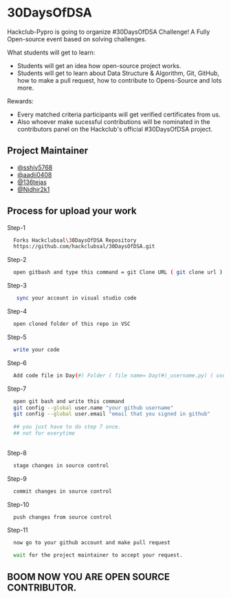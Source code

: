 # 30DaysOfDSA

Hackclub-Pypro is going to organize #30DaysOfDSA Challenge! A Fully Open-source event based on solving challenges.

What students will get to learn:
- Students will get an idea how open-source project works.
- Students will get to learn about Data Structure & Algorithm, Git, GitHub, how to make a pull request, how to contribute to Opens-Source and lots more.

Rewards:
- Every  matched criteria participants will get verified certificates from us.
- Also whoever make sucessful contributions will be nominated in the contributors panel on the Hackclub's official #30DaysOfDSA project.


## Project Maintainer

- [@sshiv5768](https://github.com/sshiv5768)
- [@aadii0408](https://github.com/aadii0408)
- [@136tejas](https://github.com/136tejas)
- [@Nidhir2k1](https://github.com/Nidhir2k1)

## Process for upload your work

Step-1

```bash
  Forks Hackclubsal\30DaysOfDSA Repository 
  https://github.com/hackclubsal/30DaysOfDSA.git
```
Step-2

```bash
  open gitbash and type this command = git Clone URL ( git clone url )
```
 Step-3

```bash
   sync your account in visual studio code
``` 
Step-4

```bash
  open cloned folder of this repo in VSC
```
Step-5

```bash
  write your code
```
Step-6

```bash
  Add code file in Day(#) Folder ( file name= Day(#)_username.py) ( username = Your Name )
```
Step-7

```bash
  open git bash and write this command
  git config --global user.name "your github username"
  git config --global user.email "email that you signed in github"
   
  ## you just have to do step 7 once.
  ## not for everytime
 
```

Step-8

```bash
  stage changes in source control
```
Step-9

```bash
  commit changes in source control
```
Step-10

```bash
  push changes from source control
```
Step-11

```bash
  now go to your github account and make pull request

  wait for the project maintainer to accept your request.

```
## BOOM NOW YOU ARE OPEN SOURCE CONTRIBUTOR.
